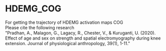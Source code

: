 # HDEMG_COG
For getting the trajectory of HDEMG activation maps COG <br />
Please cite the following research <br />
"Pradhan, A., Malagon, G., Lagacy, R., Chester, V., & Kuruganti, U. (2020). Effect of age and sex on strength and spatial electromyography during knee extension. Journal of physiological anthropology, 39(1), 1-11."
